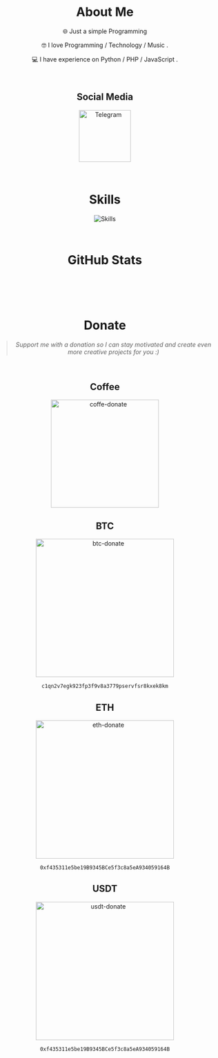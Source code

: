 <div align=center>
  <h1 id="about-me">About Me</h1>
  <p>🌐 Just a simple Programming </p>
  <p>🤓 I love Programming / Technology / Music .</p>
  <p>💻 I have experience on Python / PHP / JavaScript .</p>
  
  <br>
  
  <h2 id="social-media">Social Media</h2>
  <p><a href="https://t.me/hajvas"><img src="https://img.shields.io/badge/Telegram-%232CA5E0.svg?logo=telegram&style=for-the-badg&logoColor=white" width='120' alt="Telegram"></a></p>

  <br>

  <h1 id="skills">Skills</h1>
  <p><img src="https://skillicons.dev/icons?i=cpp,raspberrypi,docker,linux,ruby,bash,regex,qt,selenium,sqlite,python,django,fastapi,flask,,,mongodb,php,mysql,,,tailwind,nextjs,react,js,vue,nuxtjs,materialui&perline=7" alt="Skills"></p>

  <br>

  <h1 id="github-stats">GitHub Stats</h1>
  <p><img src="https://github-readme-streak-stats.herokuapp.com/?user=hctilg&theme=dark&hide_border=true" alt=""></p>
  <p><img src="https://github-readme-stats.vercel.app/api?username=hctilg&theme=dark&hide_border=true&include_all_commits=true&count_private=false" alt=""></p>
  <p><img src="https://github-readme-stats.vercel.app/api/top-langs/?username=hctilg&theme=dark&hide_border=true&include_all_commits=true&count_private=false&layout=compact" alt=""></p>

  <br>

  <h1 id="donate">Donate</h1>
  <blockquote>
    <p><em>Support me with a donation so I can stay motivated and create even more creative projects for you :)</em></p>
  </blockquote>

  <br>

  <h2 id="coffee">Coffee</h2>
  <p><a href="https://daramet.com/hctilg"><img src="https://github.com/hctilg/hctilg/assets/98208009/15f4d723-5ff3-49dd-8128-e77a236f9787" width='250' alt="coffe-donate"/></a></p>

  <h2 id="btc">BTC</h2>
  <p><a href="https://link.trustwallet.com/send?coin=0&address=bc1qn2v7egk923fp3f9v8a3779pservfsr8kxek8km"><img src="https://github.com/hctilg/hctilg/assets/98208009/365c17c7-bf01-4976-9f4c-ff5173373889" width='320' alt="btc-donate"></a></p>
  <p><code>c1qn2v7egk923fp3f9v8a3779pservfsr8kxek8km</code></p>
  
  <h2 id="eth">ETH</h2>
  <p><a href="https://link.trustwallet.com/send?coin=60&address=0xf435311e5be19B9345BCe5f3c8a5eA934059164B"><img src="https://github.com/hctilg/hctilg/assets/98208009/73dac56e-3461-4d6e-a250-eccbcd70df66" width='320' alt="eth-donate"></a></p>
  <p><code>0xf435311e5be19B9345BCe5f3c8a5eA934059164B</code></p>

  <h2 id="usdt">USDT</h2>
  <p><a href="https://link.trustwallet.com/send?coin=60&address=0xf435311e5be19B9345BCe5f3c8a5eA934059164B&token_id=0xdAC17F958D2ee523a2206206994597C13D831ec7"><img src="https://github.com/hctilg/hctilg/assets/98208009/9eaeed5c-97f9-46a7-9695-693aadc30811" width='320' alt="usdt-donate"></a></p>
  <p><code>0xf435311e5be19B9345BCe5f3c8a5eA934059164B</code></p>
</div>
